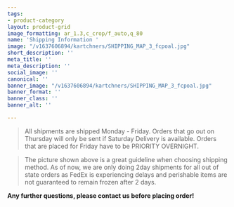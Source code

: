 ```yaml
---
tags:
- product-category
layout: product-grid
image_formatting: ar_1.3,c_crop/f_auto,q_80
name: 'Shipping Information '
image: "/v1637606894/kartchners/SHIPPING_MAP_3_fcpoal.jpg"
short_description: ''
meta_title: ''
meta_description: ''
social_image: ''
canonical: ''
banner_image: "/v1637606894/kartchners/SHIPPING_MAP_3_fcpoal.jpg"
banner_format: ''
banner_class: ''
banner_alt: ''

---
```

> All shipments are shipped Monday - Friday. Orders that go out on Thursday will only be sent if Saturday Delivery is available. Orders that are placed for Friday have to be PRIORITY OVERNIGHT.

> The picture shown above is a great guideline when choosing shipping method. As of now, we are only doing 2day shipments for all out of state orders as FedEx is experiencing delays and perishable items are not guaranteed to remain frozen after 2 days.

**Any further questions, please contact us before placing order!**